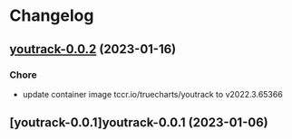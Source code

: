 # Changelog



## [youtrack-0.0.2](https://github.com/truecharts/charts/compare/youtrack-0.0.1...youtrack-0.0.2) (2023-01-16)

### Chore

- update container image tccr.io/truecharts/youtrack to v2022.3.65366
  
  


## [youtrack-0.0.1]youtrack-0.0.1 (2023-01-06)

